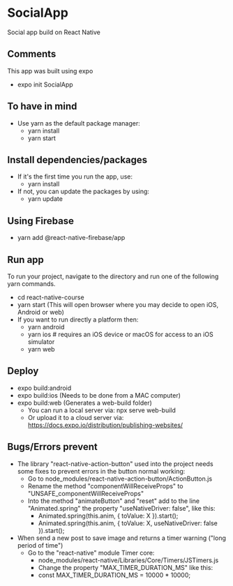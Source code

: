 # SocialApp
Social app build on React Native

## Comments
This app was built using expo
- expo init SocialApp

## To have in mind
- Use yarn as the default package manager:
    - yarn install
    - yarn start

## Install dependencies/packages
- If it's the first time you run the app, use:
    - yarn install
- If not, you can update the packages by using:
    - yarn update

## Using Firebase
- yarn add @react-native-firebase/app

## Run app
To run your project, navigate to the directory and run one of the following yarn commands.
- cd react-native-course
- yarn start (This will open browser where you may decide to open iOS, Android or web)
- If you want to run directly a platform then:
    - yarn android
    - yarn ios # requires an iOS device or macOS for access to an iOS simulator
    - yarn web

## Deploy
- expo build:android
- expo build:ios (Needs to be done from a MAC computer)
- expo build:web (Generates a web-build folder)
    - You can run a local server via: npx serve web-build
    - Or upload it to a cloud server via: https://docs.expo.io/distribution/publishing-websites/

## Bugs/Errors prevent
- The library "react-native-action-button" used into the project needs some fixes to prevent errors in the button normal working:
    - Go to node_modules/react-native-action-button/ActionButton.js
    - Rename the method "componentWillReceiveProps" to "UNSAFE_componentWillReceiveProps"
    - Into the method "animateButton" and "reset" add to the line "Animated.spring" the property "useNativeDriver: false", like this:
        - Animated.spring(this.anim, { toValue: X }).start();
        - Animated.spring(this.anim, { toValue: X, useNativeDriver: false }).start();
- When send a new post to save image and returns a timer warning ("long period of time")
    - Go to the "react-native" module Timer core:
        - node_modules/react-native/Libraries/Core/Timers/JSTimers.js
        - Change the property "MAX_TIMER_DURATION_MS" like this:
        - const MAX_TIMER_DURATION_MS = 10000 * 10000;